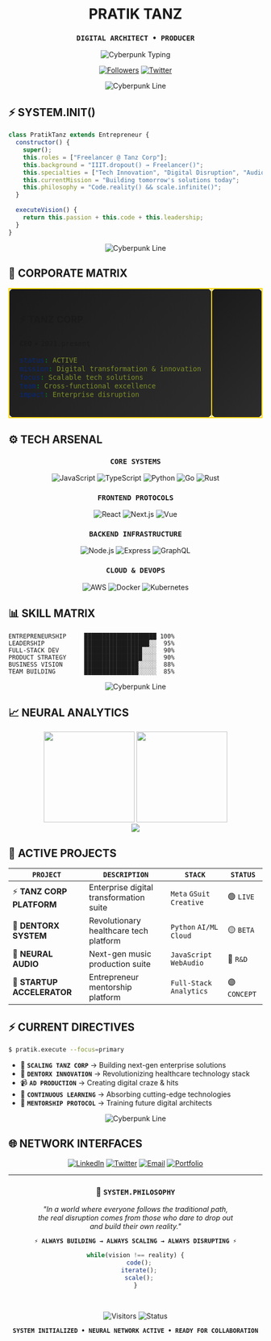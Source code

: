 <div align="center">

# PRATIK TANZ

### `DIGITAL ARCHITECT • PRODUCER`

<img src="https://readme-typing-svg.demolab.com?font=JetBrains+Mono&weight=700&size=22&duration=2500&pause=1000&color=FFD700&center=true&vCenter=true&width=700&lines=CEO+%40+TANZ+CORP+%7C+BUILDING+THE+FUTURE;CTO+%40+DENTORX+%7C+DISRUPTING+HEALTHCARE;IIIT+DROPOUT+%7C+STARTUP+FOUNDER;CODING+REALITY+%7C+ONE+ALGORITHM+AT+A+TIME" alt="Cyberpunk Typing" />

<br/>

[![Followers](https://img.shields.io/github/followers/pratiktanz?style=for-the-badge&logo=github&logoColor=FFD700&labelColor=000000&color=FFD700)](https://github.com/pratiktanz)
[![Twitter](https://img.shields.io/twitter/follow/pratiktanz?style=for-the-badge&logo=twitter&logoColor=FFD700&labelColor=000000&color=FFD700)](https://instagram.com/pratiktanz)

</div>

<div align="center">

![Cyberpunk Line](https://user-images.githubusercontent.com/73097560/115834477-dbab4500-a447-11eb-908a-139a6edaec5c.gif)

</div>

## ⚡ SYSTEM.INIT()

```javascript
class PratikTanz extends Entrepreneur {
  constructor() {
    super();
    this.roles = ["Freelancer @ Tanz Corp"];
    this.background = "IIIT.dropout() → Freelancer()";
    this.specialties = ["Tech Innovation", "Digital Disruption", "Audio Production"];
    this.currentMission = "Building tomorrow's solutions today";
    this.philosophy = "Code.reality() && scale.infinite()";
  }
  
  executeVision() {
    return this.passion + this.code + this.leadership;
  }
}
```

<div align="center">

![Cyberpunk Line](https://user-images.githubusercontent.com/73097560/115834477-dbab4500-a447-11eb-908a-139a6edaec5c.gif)

</div>

## 🏢 CORPORATE MATRIX

<table>
<tr>
<td width="50%" style="background: linear-gradient(135deg, #1a1a1a 0%, #2d2d2d 100%); border: 2px solid #FFD700; border-radius: 10px; padding: 20px;">

### ⚡ TANZ CORP
**`CEO`** • `2021.present`

```yaml
status: ACTIVE
mission: Digital transformation & innovation
focus: Scalable tech solutions
team: Cross-functional excellence
impact: Enterprise disruption
```

</td>
<td width="50%" style="background: linear-gradient(135deg, #1a1a1a 0%, #2d2d2d 100%); border: 2px solid #FFD700; border-radius: 10px; padding: 20px;">

</td>
</tr>
</table>

## ⚙️ TECH ARSENAL

<div align="center">

### `CORE SYSTEMS`
![JavaScript](https://img.shields.io/badge/JavaScript-000000?style=for-the-badge&logo=javascript&logoColor=FFD700&labelColor=000000)
![TypeScript](https://img.shields.io/badge/TypeScript-000000?style=for-the-badge&logo=typescript&logoColor=FFD700&labelColor=000000)
![Python](https://img.shields.io/badge/Python-000000?style=for-the-badge&logo=python&logoColor=FFD700&labelColor=000000)
![Go](https://img.shields.io/badge/Go-000000?style=for-the-badge&logo=go&logoColor=FFD700&labelColor=000000)
![Rust](https://img.shields.io/badge/Rust-000000?style=for-the-badge&logo=rust&logoColor=FFD700&labelColor=000000)

### `FRONTEND PROTOCOLS`
![React](https://img.shields.io/badge/React-000000?style=for-the-badge&logo=react&logoColor=FFD700&labelColor=000000)
![Next.js](https://img.shields.io/badge/Next.js-000000?style=for-the-badge&logo=next.js&logoColor=FFD700&labelColor=000000)
![Vue](https://img.shields.io/badge/Vue-000000?style=for-the-badge&logo=vue.js&logoColor=FFD700&labelColor=000000)

### `BACKEND INFRASTRUCTURE`
![Node.js](https://img.shields.io/badge/Node.js-000000?style=for-the-badge&logo=node.js&logoColor=FFD700&labelColor=000000)
![Express](https://img.shields.io/badge/Express-000000?style=for-the-badge&logo=express&logoColor=FFD700&labelColor=000000)
![GraphQL](https://img.shields.io/badge/GraphQL-000000?style=for-the-badge&logo=graphql&logoColor=FFD700&labelColor=000000)

### `CLOUD & DEVOPS`
![AWS](https://img.shields.io/badge/AWS-000000?style=for-the-badge&logo=amazon-aws&logoColor=FFD700&labelColor=000000)
![Docker](https://img.shields.io/badge/Docker-000000?style=for-the-badge&logo=docker&logoColor=FFD700&labelColor=000000)
![Kubernetes](https://img.shields.io/badge/Kubernetes-000000?style=for-the-badge&logo=kubernetes&logoColor=FFD700&labelColor=000000)

</div>

## 📊 SKILL MATRIX

<div align="left">

```
ENTREPRENEURSHIP     ████████████████████ 100%
LEADERSHIP           ██████████████████░░  95%
FULL-STACK DEV       ████████████████░░░░  90%
PRODUCT STRATEGY     ████████████████░░░░  90%
BUSINESS VISION      ███████████████░░░░░  88%
TEAM BUILDING        ███████████████░░░░░  85%
```

</div>

<div align="center">

![Cyberpunk Line](https://user-images.githubusercontent.com/73097560/115834477-dbab4500-a447-11eb-908a-139a6edaec5c.gif)

</div>

## 📈 NEURAL ANALYTICS

<div align="center">
  <img height="180em" src="https://github-readme-stats.vercel.app/api?username=10pratik10&show_icons=true&theme=dark&include_all_commits=true&count_private=true&hide_border=true&bg_color=000000&title_color=FFD700&text_color=FFFFFF&icon_color=FFD700&border_color=FFD700" />
  <img height="180em" src="https://github-readme-stats.vercel.app/api/top-langs/?username=10pratik10&layout=compact&langs_count=8&theme=dark&hide_border=true&bg_color=000000&title_color=FFD700&text_color=FFFFFF&border_color=FFD700" />
</div>

<div align="center">
  <img src="https://github-readme-streak-stats.herokuapp.com/?user=pratiktanz&theme=dark&hide_border=true&background=000000&stroke=FFD700&ring=FFD700&fire=FFD700&currStreakLabel=FFFFFF&sideLabels=FFD700&dates=FFFFFF&sideNums=FFFFFF&currStreakNum=FFFFFF" />
</div>

## 🎯 ACTIVE PROJECTS

<div align="center">

| `PROJECT` | `DESCRIPTION` | `STACK` | `STATUS` |
|-----------|---------------|---------|----------|
| ⚡ **TANZ CORP PLATFORM** | Enterprise digital transformation suite | `Meta` `GSuit` `Creative` | 🟢 `LIVE` |
| 🦷 **DENTORX SYSTEM** | Revolutionary healthcare tech platform | `Python` `AI/ML` `Cloud` | 🟡 `BETA` |
| 🎵 **NEURAL AUDIO** | Next-gen music production suite | `JavaScript` `WebAudio` | 🔵 `R&D` |
| 🚀 **STARTUP ACCELERATOR** | Entrepreneur mentorship platform | `Full-Stack` `Analytics` | 🟣 `CONCEPT` |

</div>

## ⚡ CURRENT DIRECTIVES

```bash
$ pratik.execute --focus=primary
```

- 🏢 **`SCALING TANZ CORP`** → Building next-gen enterprise solutions
- 🦷 **`DENTORX INNOVATION`** → Revolutionizing healthcare technology stack
- 📹 **`AD PRODUCTION`** → Creating digital craze & hits
- 🧠 **`CONTINUOUS LEARNING`** → Absorbing cutting-edge technologies
- 👥 **`MENTORSHIP PROTOCOL`** → Training future digital architects

<div align="center">

![Cyberpunk Line](https://user-images.githubusercontent.com/73097560/115834477-dbab4500-a447-11eb-908a-139a6edaec5c.gif)

</div>

## 🌐 NETWORK INTERFACES

<div align="center">

[![LinkedIn](https://img.shields.io/badge/LINKEDIN-000000?style=for-the-badge&logo=linkedin&logoColor=FFD700&labelColor=000000)](https://linkedin.com/in/pratiktanz)
[![Twitter](https://img.shields.io/badge/TWITTER-000000?style=for-the-badge&logo=twitter&logoColor=FFD700&labelColor=000000)](https://twitter.com/pratiktanz)
[![Email](https://img.shields.io/badge/NEURAL_MAIL-000000?style=for-the-badge&logo=gmail&logoColor=FFD700&labelColor=000000)](mailto:pratik@tanzcorp.com)
[![Portfolio](https://img.shields.io/badge/DIGITAL_REALM-000000?style=for-the-badge&logo=vercel&logoColor=FFD700&labelColor=000000)](https://pratiktanz.dev)

</div>

---

<div align="center">

### 💭 `SYSTEM.PHILOSOPHY`

*"In a world where everyone follows the traditional path,*  
*the real disruption comes from those who dare to drop out*  
*and build their own reality."*

**`⚡ ALWAYS BUILDING → ALWAYS SCALING → ALWAYS DISRUPTING ⚡`**

```javascript
while(vision !== reality) {
  code();
  iterate();
  scale();
}
```

<br/>

![Visitors](https://komarev.com/ghpvc/?username=pratiktanz&color=FFD700&style=for-the-badge&label=NEURAL+VISITORS&labelColor=000000)
![Status](https://img.shields.io/badge/STATUS-ONLINE-FFD700?style=for-the-badge&logo=statuspage&logoColor=000000&labelColor=000000)

</div>

<div align="center">

**`SYSTEM INITIALIZED • NEURAL NETWORK ACTIVE • READY FOR COLLABORATION`**

</div>
